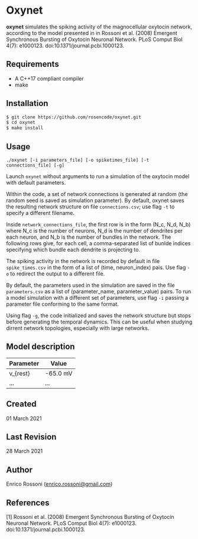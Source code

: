 # Oxynet

**oxynet** simulates the spiking activity of the magnocellular oxytocin network, according to the model presented in in Rossoni et al. (2008) Emergent Synchronous Bursting of Oxytocin Neuronal Network. PLoS Comput Biol 4(7): e1000123. doi:10.1371/journal.pcbi.1000123.

## Requirements

* A C++17 compliant compiler
* make

## Installation

```bash
$ git clone https://github.com/rosencode/oxynet.git
$ cd oxynet
$ make install
```

## Usage

`./oxynet [-i parameters_file] [-o spiketimes_file] [-t connections_file] [-g]`

Launch `oxynet` without arguments to run a simulation of the oxytocin model with default parameters. 

Within the code, a set of network connections is generated at random (the random seed is saved as simulation parameter). 
By default, oxynet saves the resulting network structure on file `connections.csv`; use flag `-t` to specify a different filename. 

Inside `network_connections_file`, the first row is in the form (N_c, N_d, N_b) where N_c is the number of neurons, N_d is the number of dendrites per each neuron, and N_b is the number of bundles in the network. The following rows give, for each cell, a comma-separated list of bunlde indices specifying which bundle each dendrite is projecting to.

The spiking activity in the network is recorded by default in file `spike_times.csv` in the form of a list of (time, neuron_index) pais. 
Use flag `-o` to redirect the output to a different file. 

By default, the parameters used in the simulation are saved in the file `parameters.csv` as a list of (parameter_name, parameter_value) pairs. To run a model  simulation with a different set of parameters, use flag `-i` passing a parameter file conforming to the same format.

Using flag `-g`, the code initialized and saves the network structure but stops before generating the temporal dynamics. This can be useful when studying dirrent network topologies, especially with large networks.

## Model description

Parameter | Value
------------ | -------------
v_{rest} | -65.0 mV
... | ...

## Created 
01 March 2021

## Last Revision 
28 March 2021

## Author
Enrico Rossoni (enrico.rossoni@gmail.com)

## References 
[1] Rossoni et al. (2008) Emergent Synchronous Bursting of Oxytocin Neuronal Network. PLoS Comput Biol 4(7): e1000123. doi:10.1371/journal.pcbi.1000123.
